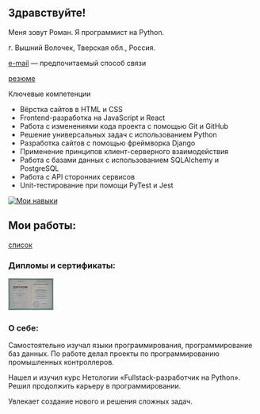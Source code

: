 ## Здравствуйте!

Меня зовут Роман. Я программист на Python.

г. Вышний Волочек, Тверская обл., Россия.

[e-mail](mailto:danroman@yandex.ru) — предпочитаемый способ связи

[резюме](https://docs.google.com/document/d/1AIhtQWyntr-fZI0vCNaaPPzK9M3gRKAfG3DCkI7K7mQ/edit#heading=h.w62vgq4fqlv)

Ключевые компетенции
 
- Вёрстка сайтов в HTML и CSS
- Frontend-разработка на JavaScript и React
- Работа с изменениями кода проекта с помощью Git и GitHub
- Решение универсальных задач с использованием Python
- Разработка сайтов с помощью фреймворка Django
- Применение принципов клиент-серверного взаимодействия
- Работа с базами данных с использованием SQLAlchemy и PostgreSQL
- Работа с API сторонних сервисов
- Unit-тестирование при помощи PyTest и Jest

[![Мои навыки](https://skillicons.dev/icons?i=pycharm,vscode,postgres,postman,html,css,react)](https://skillicons.dev)

## Мои работы:

[список](https://github.com/danroman-github/desktop-tutorial/blob/main/README.md)

### Дипломы и сертификаты:

<img src="https://github.com/danroman-github/danroman-github/blob/main/diplom%20Netology.jpg" height="64" alt="с нуля до middle">

### О себе:

Самостоятельно изучал языки программирования, программирование баз данных. По работе делал проекты по программированию промышленных контроллеров. 

Нашел и изучил курс Нетологии «Fullstack-разработчик на Python». Решил продолжить карьеру в программировании. 

Увлекает создание нового и решения сложных задач.
